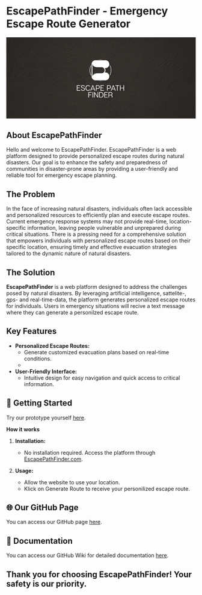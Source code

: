 # EscapePathFinder - Emergency Escape Route Generator
![Alt-Text](images/logo.png)

## About EscapePathFinder
Hello and welcome to EscapePathFinder. EscapePathFinder is a web platform designed to provide personalized escape routes during natural disasters. Our goal is to enhance the safety and preparedness of communities in disaster-prone areas by providing a user-friendly and reliable tool for emergency escape planning.
## The Problem
In the face of increasing natural disasters, individuals often lack accessible and personalized resources to efficiently plan and execute escape routes. Current emergency response systems may not provide real-time, location-specific information, leaving people vulnerable and unprepared during critical situations. There is a pressing need for a comprehensive solution that empowers individuals with personalized escape routes based on their specific location, ensuring timely and effective evacuation strategies tailored to the dynamic nature of natural disasters.
## The Solution
**EscapePathFinder** is a web platform designed to address the challenges posed by natural disasters. By leveraging artificial intelligence, sattelite-, gps- and real-time-data, the platform generates personalized escape routes for individuals. Users in emergency situations will recive a text message where they can generate a personilzed escape route.
## Key Features
- **Personalized Escape Routes:**
  - Generate customized evacuation plans based on real-time conditions.
  - 
- **User-Friendly Interface:**
  - Intuitive design for easy navigation and quick access to critical information.

## 🚀 Getting Started
Try our prototype yourself [here]().

**How it works**
1. **Installation:**
   - No installation required. Access the platform through [EscapePathFinder.com](https://www.EscapePathFinder.com).

2. **Usage:**
   - Allow the website to use your location.
   - Klick on Generate Route to receive your personilized escape route.

## 🌐 Our GitHub Page
You can access our GitHub page [here](https://real-projects-digitalization.github.io/ss22-gpteam/).
## 📝 Documentation
You can access our GitHub Wiki for detailed documentation [here](https://github.com/Real-Projects-Digitalization/ss22-gpteam/wiki).

## Thank you for choosing EscapePathFinder! Your safety is our priority.
